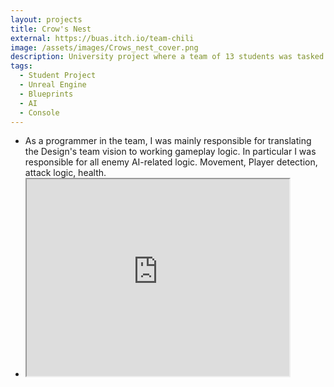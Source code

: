 ```yaml
---
layout: projects
title: Crow's Nest
external: https://buas.itch.io/team-chili
image: /assets/images/Crows_nest_cover.png
description: University project where a team of 13 students was tasked with creating a game inspired by "Lovers in a Dangerous Spacetime" in 8 weeks.
tags:
  - Student Project
  - Unreal Engine
  - Blueprints
  - AI
  - Console
---
```


<p>
  <ul>
    <li>As a programmer in the team, I was mainly responsible for translating the Design's team vision to working gameplay logic. In particular I was responsible for all enemy AI-related logic. Movement, Player detection, attack logic, health.</li>
    <!-- <li> <a href="https://www.youtube.com/watch?v=zumq-_EeMic" target="_blank">Link to trailer video</a> </li> -->
    <li> <iframe width="420" height="315"
      src="https://www.youtube.com/embed/v=zumq-_EeMic?autoplay=1&mute=1">
      </iframe> 
    </li>
  </ul>
</p>
